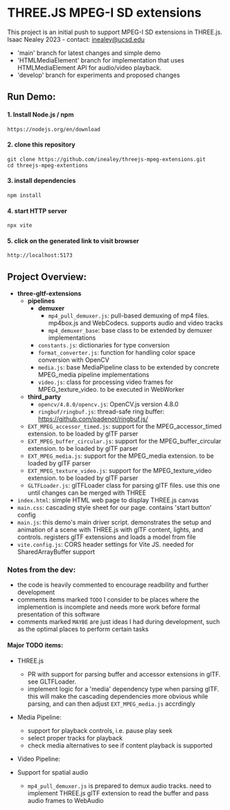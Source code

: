 # THREE.JS MPEG-I SD extensions

This project is an initial push to support MPEG-I SD extensions in THREE.js.
Isaac Nealey 2023 - contact: inealey@ucsd.edu 
- 'main' branch for latest changes and simple demo
- 'HTMLMediaElement' branch for implementation that uses HTMLMediaElement API for audio/video playback.
- 'develop' branch for experiments and proposed changes

## Run Demo:

#### 1. Install Node.js / npm
```
https://nodejs.org/en/download
```

#### 2. clone this repository
```
git clone https://github.com/inealey/threejs-mpeg-extensions.git
cd threejs-mpeg-extentions
```

#### 3. install dependencies
```
npm install
```

#### 4. start HTTP server
```
npx vite
```

#### 5. click on the generated link to visit browser
```
http://localhost:5173
```

## Project Overview:

* **three-gltf-extensions**  
  * **pipelines**  
    * **demuxer**
      * `mp4_pull_demuxer.js`:  pull-based demuxing of mp4 files. mp4box.js and WebCodecs. supports audio and video tracks
      * `mp4_demuxer_base`: base class to be extended by demuxer implementations
    * `constants.js`: dictionaries for type conversion
    * `format_converter.js`: function for handling color space conversion with OpenCV
    * `media.js`: base MediaPipeline class to be extended by concrete MPEG_media pipeline implementations
    * `video.js`: class for processing video frames for MPEG_texture_video. to be executed in WebWorker
  * **third_party**
    * `opencv/4.8.0/opencv.js`: OpenCV.js version 4.8.0
    * `ringbuf/ringbuf.js`: thread-safe ring buffer: https://github.com/padenot/ringbuf.js/
  * `EXT_MPEG_accessor_timed.js`: support for the MPEG_accessor_timed extension. to be loaded by glTF parser
  * `EXT_MPEG_buffer_circular.js`: support for the MPEG_buffer_circular extension. to be loaded by glTF parser
  * `EXT_MPEG_media.js`: support for the MPEG_media extension. to be loaded by glTF parser
  * `EXT_MPEG_texture_video.js`: support for the MPEG_texture_video extension. to be loaded by glTF parser  
  * `GLTFLoader.js`: glTFLoader class for parsing glTF files. use this one until changes can be merged with THREE  
* `index.html`: simple HTML web page to display THREE.js canvas
* `main.css`: cascading style sheet for our page. contains 'start button' config
* `main.js`: this demo's main driver script. demonstrates the setup and animation of a scene with THREE.js with glTF content, lights, and controls. registers glTF extensions and loads a model from file
* `vite.config.js`: CORS header settings for Vite JS. needed for SharedArrayBuffer support

### Notes from the dev:

* the code is heavily commented to encourage readbility and further development
* comments items marked `TODO` I consider to be places where the implemention is incomplete and needs more work before formal presentation of this software
* comments marked `MAYBE` are just ideas I had during development, such as the optimal places to perform certain tasks

#### Major TODO items:
* THREE.js
  * PR with support for parsing buffer and accessor extensions in glTF. see GLTFLoader. 
  * implement logic for a 'media' dependency type when parsing glTF. this will make the cascading dependencies more obvious while parsing, and can then adjust `EXT_MPEG_media.js` accrdingly
  
* Media Pipeline:
  * support for playback controls, i.e. pause play seek
  * select proper tracks for playback
  * check media alternatives to see if content playback is supported
  
* Video Pipeline:
  
* Support for spatial audio
  *  `mp4_pull_demuxer.js` is prepared to demux audio tracks. need to implement THREE.js glTF extension to read the buffer and pass audio frames to WebAudio
